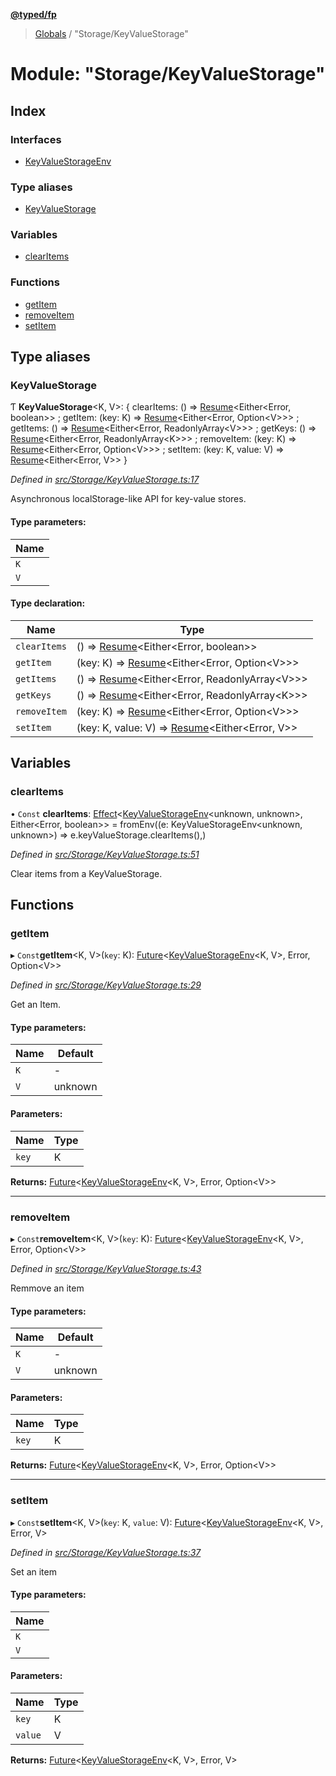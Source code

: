 **[@typed/fp](../README.md)**

> [Globals](../globals.md) / "Storage/KeyValueStorage"

# Module: "Storage/KeyValueStorage"

## Index

### Interfaces

* [KeyValueStorageEnv](../interfaces/_storage_keyvaluestorage_.keyvaluestorageenv.md)

### Type aliases

* [KeyValueStorage](_storage_keyvaluestorage_.md#keyvaluestorage)

### Variables

* [clearItems](_storage_keyvaluestorage_.md#clearitems)

### Functions

* [getItem](_storage_keyvaluestorage_.md#getitem)
* [removeItem](_storage_keyvaluestorage_.md#removeitem)
* [setItem](_storage_keyvaluestorage_.md#setitem)

## Type aliases

### KeyValueStorage

Ƭ  **KeyValueStorage**\<K, V>: { clearItems: () => [Resume](_resume_resume_.md#resume)\<Either\<Error, boolean>> ; getItem: (key: K) => [Resume](_resume_resume_.md#resume)\<Either\<Error, Option\<V>>> ; getItems: () => [Resume](_resume_resume_.md#resume)\<Either\<Error, ReadonlyArray\<V>>> ; getKeys: () => [Resume](_resume_resume_.md#resume)\<Either\<Error, ReadonlyArray\<K>>> ; removeItem: (key: K) => [Resume](_resume_resume_.md#resume)\<Either\<Error, Option\<V>>> ; setItem: (key: K, value: V) => [Resume](_resume_resume_.md#resume)\<Either\<Error, V>>  }

*Defined in [src/Storage/KeyValueStorage.ts:17](https://github.com/TylorS/typed-fp/blob/559f273/src/Storage/KeyValueStorage.ts#L17)*

Asynchronous localStorage-like API for key-value stores.

#### Type parameters:

Name |
------ |
`K` |
`V` |

#### Type declaration:

Name | Type |
------ | ------ |
`clearItems` | () => [Resume](_resume_resume_.md#resume)\<Either\<Error, boolean>> |
`getItem` | (key: K) => [Resume](_resume_resume_.md#resume)\<Either\<Error, Option\<V>>> |
`getItems` | () => [Resume](_resume_resume_.md#resume)\<Either\<Error, ReadonlyArray\<V>>> |
`getKeys` | () => [Resume](_resume_resume_.md#resume)\<Either\<Error, ReadonlyArray\<K>>> |
`removeItem` | (key: K) => [Resume](_resume_resume_.md#resume)\<Either\<Error, Option\<V>>> |
`setItem` | (key: K, value: V) => [Resume](_resume_resume_.md#resume)\<Either\<Error, V>> |

## Variables

### clearItems

• `Const` **clearItems**: [Effect](_effect_effect_.effect.md)\<[KeyValueStorageEnv](../interfaces/_storage_keyvaluestorage_.keyvaluestorageenv.md)\<unknown, unknown>, Either\<Error, boolean>> = fromEnv((e: KeyValueStorageEnv\<unknown, unknown>) => e.keyValueStorage.clearItems(),)

*Defined in [src/Storage/KeyValueStorage.ts:51](https://github.com/TylorS/typed-fp/blob/559f273/src/Storage/KeyValueStorage.ts#L51)*

Clear items from a KeyValueStorage.

## Functions

### getItem

▸ `Const`**getItem**\<K, V>(`key`: K): [Future](_future_exports_.md#future)\<[KeyValueStorageEnv](../interfaces/_storage_keyvaluestorage_.keyvaluestorageenv.md)\<K, V>, Error, Option\<V>>

*Defined in [src/Storage/KeyValueStorage.ts:29](https://github.com/TylorS/typed-fp/blob/559f273/src/Storage/KeyValueStorage.ts#L29)*

Get an Item.

#### Type parameters:

Name | Default |
------ | ------ |
`K` | - |
`V` | unknown |

#### Parameters:

Name | Type |
------ | ------ |
`key` | K |

**Returns:** [Future](_future_exports_.md#future)\<[KeyValueStorageEnv](../interfaces/_storage_keyvaluestorage_.keyvaluestorageenv.md)\<K, V>, Error, Option\<V>>

___

### removeItem

▸ `Const`**removeItem**\<K, V>(`key`: K): [Future](_future_exports_.md#future)\<[KeyValueStorageEnv](../interfaces/_storage_keyvaluestorage_.keyvaluestorageenv.md)\<K, V>, Error, Option\<V>>

*Defined in [src/Storage/KeyValueStorage.ts:43](https://github.com/TylorS/typed-fp/blob/559f273/src/Storage/KeyValueStorage.ts#L43)*

Remmove an item

#### Type parameters:

Name | Default |
------ | ------ |
`K` | - |
`V` | unknown |

#### Parameters:

Name | Type |
------ | ------ |
`key` | K |

**Returns:** [Future](_future_exports_.md#future)\<[KeyValueStorageEnv](../interfaces/_storage_keyvaluestorage_.keyvaluestorageenv.md)\<K, V>, Error, Option\<V>>

___

### setItem

▸ `Const`**setItem**\<K, V>(`key`: K, `value`: V): [Future](_future_exports_.md#future)\<[KeyValueStorageEnv](../interfaces/_storage_keyvaluestorage_.keyvaluestorageenv.md)\<K, V>, Error, V>

*Defined in [src/Storage/KeyValueStorage.ts:37](https://github.com/TylorS/typed-fp/blob/559f273/src/Storage/KeyValueStorage.ts#L37)*

Set an item

#### Type parameters:

Name |
------ |
`K` |
`V` |

#### Parameters:

Name | Type |
------ | ------ |
`key` | K |
`value` | V |

**Returns:** [Future](_future_exports_.md#future)\<[KeyValueStorageEnv](../interfaces/_storage_keyvaluestorage_.keyvaluestorageenv.md)\<K, V>, Error, V>
